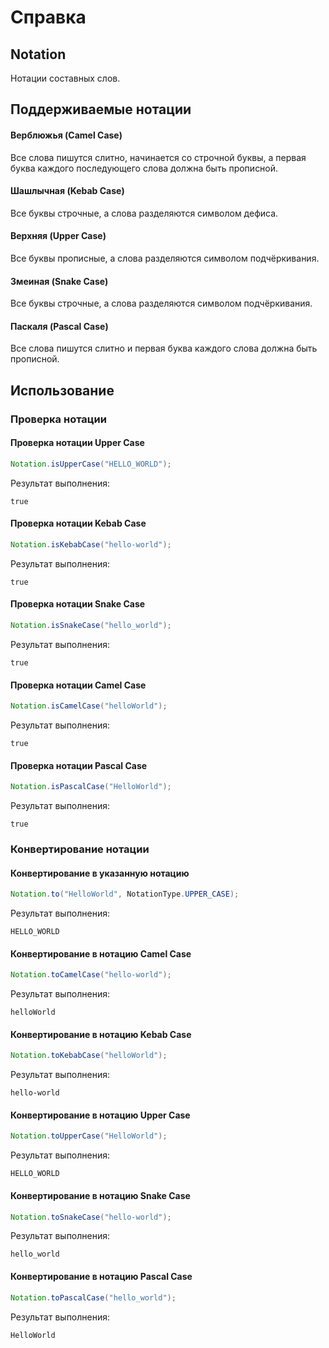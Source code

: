 # Справка
## Notation
Нотации составных слов.

## Поддерживаемые нотации
#### Верблюжья (Camel Case)
Все слова пишутся слитно, начинается со строчной буквы, а первая буква каждого последующего слова должна быть прописной.

#### Шашлычная (Kebab Case)
Все буквы строчные, а слова разделяются символом дефиса.

#### Верхняя (Upper Case)
Все буквы прописные, а слова разделяются символом подчёркивания.

#### Змеиная (Snake Case)
Все буквы строчные, а слова разделяются символом подчёркивания.

#### Паскаля (Pascal Case)
Все слова пишутся слитно и первая буква каждого слова должна быть прописной.

## Использование
### Проверка нотации
#### Проверка нотации Upper Case
```java
Notation.isUpperCase("HELLO_WORLD");
```

Результат выполнения:
```
true
```

#### Проверка нотации Kebab Case
```java
Notation.isKebabCase("hello-world");
```

Результат выполнения:
```
true
```

#### Проверка нотации Snake Case
```java
Notation.isSnakeCase("hello_world");
```

Результат выполнения:
```
true
```

#### Проверка нотации Camel Case
```java
Notation.isCamelCase("helloWorld");
```

Результат выполнения:
```
true
```

#### Проверка нотации Pascal Case
```java
Notation.isPascalCase("HelloWorld");
```

Результат выполнения:
```
true
```

### Конвертирование нотации
#### Конвертирование в указанную нотацию
```java
Notation.to("HelloWorld", NotationType.UPPER_CASE);
```

Результат выполнения:
```
HELLO_WORLD
```

#### Конвертирование в нотацию Camel Case
```java
Notation.toCamelCase("hello-world");
```

Результат выполнения:
```
helloWorld
```

#### Конвертирование в нотацию Kebab Case
```java
Notation.toKebabCase("helloWorld");
```

Результат выполнения:
```
hello-world
```

#### Конвертирование в нотацию Upper Case
```java
Notation.toUpperCase("HelloWorld");
```

Результат выполнения:
```
HELLO_WORLD
```

#### Конвертирование в нотацию Snake Case
```java
Notation.toSnakeCase("hello-world");
```

Результат выполнения:
```
hello_world
```

#### Конвертирование в нотацию Pascal Case
```java
Notation.toPascalCase("hello_world");
```

Результат выполнения:
```
HelloWorld
```
